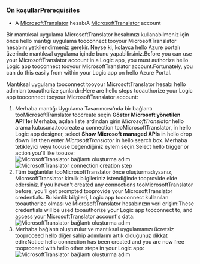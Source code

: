 ### <a name="prerequisites"></a><span data-ttu-id="d4cd6-101">Ön koşullar</span><span class="sxs-lookup"><span data-stu-id="d4cd6-101">Prerequisites</span></span>
* <span data-ttu-id="d4cd6-102">A [MicrosoftTranslator](https://www.microsoft.com/translator) hesabı</span><span class="sxs-lookup"><span data-stu-id="d4cd6-102">A [MicrosoftTranslator](https://www.microsoft.com/translator) account</span></span>  

<span data-ttu-id="d4cd6-103">Bir mantıksal uygulama MicrosoftTranslator hesabınızı kullanabilmeniz için önce hello mantığı uygulama tooconnect tooyour MicrosoftTranslator hesabını yetkilendirmeniz gerekir. Neyse ki, kolayca hello Azure portalı üzerinde mantıksal uygulama içinde bunu yapabilirsiniz.</span><span class="sxs-lookup"><span data-stu-id="d4cd6-103">Before you can use your MicrosoftTranslator account in a Logic app, you must authorize hello Logic app tooconnect tooyour MicrosoftTranslator account.Fortunately, you can do this easily from within your Logic app on hello Azure Portal.</span></span>  

<span data-ttu-id="d4cd6-104">Mantıksal uygulama tooconnect tooyour MicrosoftTranslator hesabı hello adımları tooauthorize şunlardır:</span><span class="sxs-lookup"><span data-stu-id="d4cd6-104">Here are hello steps tooauthorize your Logic app tooconnect tooyour MicrosoftTranslator account:</span></span>  

1. <span data-ttu-id="d4cd6-105">Merhaba mantığı Uygulama Tasarımcısı'nda bir bağlantı tooMicrosoftTranslator toocreate seçin **Göster Microsoft yönetilen API'ler** Merhaba, açılan liste ardından girin *MicrosoftTranslator* hello arama kutusuna.</span><span class="sxs-lookup"><span data-stu-id="d4cd6-105">toocreate a connection tooMicrosoftTranslator, in hello Logic app designer, select **Show Microsoft managed APIs** in hello drop down list then enter *MicrosoftTranslator* in hello search box.</span></span> <span data-ttu-id="d4cd6-106">Merhaba tetikleyici veya toouse beğendiğiniz eylem seçin:</span><span class="sxs-lookup"><span data-stu-id="d4cd6-106">Select hello trigger or action you'll like toouse:</span></span>  
   <span data-ttu-id="d4cd6-107">![MicrosoftTranslator bağlantı oluşturma adım](./media/connectors-create-api-microsofttranslator/microsofttranslator-1.png)</span><span class="sxs-lookup"><span data-stu-id="d4cd6-107">![MicrosoftTranslator connection creation step](./media/connectors-create-api-microsofttranslator/microsofttranslator-1.png)</span></span>  
2. <span data-ttu-id="d4cd6-108">Tüm bağlantılar tooMicrosoftTranslator önce oluşturmadıysanız, MicrosoftTranslator kimlik bilgileriniz istendiğinde tooprovide elde edersiniz.</span><span class="sxs-lookup"><span data-stu-id="d4cd6-108">If you haven't created any connections tooMicrosoftTranslator before, you'll get prompted tooprovide your MicrosoftTranslator credentials.</span></span> <span data-ttu-id="d4cd6-109">Bu kimlik bilgileri, Logic app tooconnect kullanılan tooauthorize olması ve MicrosoftTranslator hesabınızın veri erişim:</span><span class="sxs-lookup"><span data-stu-id="d4cd6-109">These credentials will be used tooauthorize your Logic app tooconnect to, and access your MicrosoftTranslator account's data:</span></span>  
   ![MicrosoftTranslator bağlantı oluşturma adım](./media/connectors-create-api-microsofttranslator/microsofttranslator-2.png)  
3. <span data-ttu-id="d4cd6-111">Merhaba bağlantı oluşturulur ve mantıksal uygulamanızı ücretsiz tooproceed hello diğer sahip adımlarını artık olduğunuz dikkat edin:</span><span class="sxs-lookup"><span data-stu-id="d4cd6-111">Notice hello connection has been created and you are now free tooproceed with hello other steps in your Logic app:</span></span>  
   ![MicrosoftTranslator bağlantı oluşturma adım](./media/connectors-create-api-microsofttranslator/microsofttranslator-3.png)  

